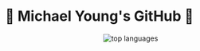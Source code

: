 # 👋 Michael Young's GitHub 👋

<p align="center">
  <img src="https://github-readme-stats.vercel.app/api/top-langs/?username=young-ghub&layout=normal&langs_count=8&card_width=600"        alt="top languages" />
</p>

<!--
**young-ghub/young-ghub** is a ✨ _special_ ✨ repository because its `README.md` (this file) appears on your GitHub profile.

Here are some ideas to get you started:

- 🔭 I’m currently working on ...
- 🌱 I’m currently learning ...
- 👯 I’m looking to collaborate on ...
- 🤔 I’m looking for help with ...
- 💬 Ask me about ...
- 📫 How to reach me: ...
- 😄 Pronouns: ...
- ⚡ Fun fact: ...
-->
